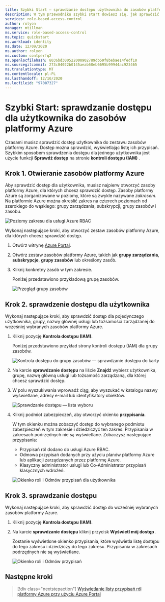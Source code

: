 ```yaml
---
title: Szybki Start — sprawdzanie dostępu użytkownika do zasobów platformy Azure — RBAC
description: W tym przewodniku szybki start dowiesz się, jak sprawdzić dostęp dla siebie lub innego użytkownika do zasobów platformy Azure przy użyciu Azure Portal i kontroli dostępu opartej na rolach (RBAC) na platformie Azure.
services: role-based-access-control
author: rolyon
manager: mtillman
ms.service: role-based-access-control
ms.topic: quickstart
ms.workload: identity
ms.date: 12/09/2020
ms.author: rolyon
ms.custom: contperfq2
ms.openlocfilehash: 8036bd300522000902789db59f8bebae14fedf10
ms.sourcegitcommit: 273c04022b0145aeab68eb6695b99944ac923465
ms.translationtype: MT
ms.contentlocale: pl-PL
ms.lasthandoff: 12/10/2020
ms.locfileid: "97007327"
---
```

# <a name="quickstart-check-access-for-a-user-to-azure-resources"></a>Szybki Start: sprawdzanie dostępu dla użytkownika do zasobów platformy Azure

Czasami musisz sprawdzić dostęp użytkownika do zestawu zasobów platformy Azure. Dostęp można sprawdzić, wyświetlając listę ich przypisań. Szybkim sposobem sprawdzenia dostępu dla jednego użytkownika jest użycie funkcji **Sprawdź dostęp** na stronie **kontroli dostępu (IAM)** .

## <a name="step-1-open-the-azure-resources"></a>Krok 1. Otwieranie zasobów platformy Azure

Aby sprawdzić dostęp dla użytkownika, musisz najpierw otworzyć zasoby platformy Azure, dla których chcesz sprawdzić dostęp. Zasoby platformy Azure są zorganizowane w poziomy, które są zwykle nazywane *zakresem*. Na platformie Azure można określić zakres na czterech poziomach od szerokiego do wąskiego: grupy zarządzania, subskrypcji, grupy zasobów i zasobu.

![Poziomy zakresu dla usługi Azure RBAC](../../includes/role-based-access-control/media/scope-levels.png)

Wykonaj następujące kroki, aby otworzyć zestaw zasobów platformy Azure, dla których chcesz sprawdzić dostęp.

1. Otwórz witrynę [Azure Portal](https://portal.azure.com).

1. Otwórz zestaw zasobów platformy Azure, takich jak **grupy zarządzania**, **subskrypcje**, **grupy zasobów** lub określony zasób.

1. Kliknij konkretny zasób w tym zakresie.

    Poniżej przedstawiono przykładową grupę zasobów.

    ![Przegląd grupy zasobów](./media/check-access/rg-overview.png)

## <a name="step-2-check-access-for-a-user"></a>Krok 2. sprawdzenie dostępu dla użytkownika

Wykonaj następujące kroki, aby sprawdzić dostęp dla pojedynczego użytkownika, grupy, nazwy głównej usługi lub tożsamości zarządzanej do wcześniej wybranych zasobów platformy Azure.

1. Kliknij pozycję **Kontrola dostępu (IAM)**.

    Poniżej przedstawiono przykład strony kontroli dostępu (IAM) dla grupy zasobów.

    ![Kontrola dostępu do grupy zasobów — sprawdzanie dostępu do karty](./media/check-access/rg-access-control.png)

1. Na karcie **sprawdzanie dostępu** na liście **Znajdź** wybierz użytkownika, grupę, nazwę główną usługi lub tożsamość zarządzaną, dla której chcesz sprawdzić dostęp.

1. W polu wyszukiwania wprowadź ciąg, aby wyszukać w katalogu nazwy wyświetlane, adresy e-mail lub identyfikatory obiektów.

    ![Sprawdzanie dostępu — lista wyboru](./media/shared/rg-check-access-select.png)

1. Kliknij podmiot zabezpieczeń, aby otworzyć okienko **przypisania**.

    W tym okienku można zobaczyć dostęp do wybranego podmiotu zabezpieczeń w tym zakresie i dziedziczyć ten zakres. Przypisania w zakresach podrzędnych nie są wyświetlane. Zobaczysz następujące przypisania:

    - Przypisań ról dodano do usługi Azure RBAC.
    - Odmowa przypisań dodanych przy użyciu planów platformy Azure lub aplikacji zarządzanych przez platformę Azure.
    - Klasyczny administrator usługi lub Co-Administrator przypisań klasycznych wdrożeń. 

    ![Okienko roli i Odmów przypisań dla użytkownika](./media/shared/rg-check-access-assignments-user.png)

## <a name="step-3-check-your-access"></a>Krok 3. sprawdzanie dostępu

Wykonaj następujące kroki, aby sprawdzić dostęp do wcześniej wybranych zasobów platformy Azure.

1. Kliknij pozycję **Kontrola dostępu (IAM)**.

1. Na karcie **sprawdzanie dostępu** kliknij przycisk **Wyświetl mój dostęp** .

    Zostanie wyświetlone okienko przypisania, które wyświetla listę dostępu do tego zakresu i dziedziczy do tego zakresu. Przypisania w zakresach podrzędnych nie są wyświetlane.

    ![Okienko roli i Odmów przypisań](./media/check-access/rg-check-access-assignments.png)

## <a name="next-steps"></a>Następne kroki

> [!div class="nextstepaction"]
> [Wyświetlanie listy przypisań ról platformy Azure przy użyciu Azure Portal](role-assignments-list-portal.md)

